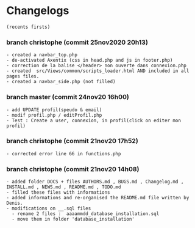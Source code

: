 # Changelogs
    (recents firsts)

### branch christophe (commit 25nov2020 20h13)
    - created a navbar_top.php
    - de-activated Axentix (css in head.php and js in footer.php)
    - correction de la balise </header> non ouverte dans connexion.php
    - created  src/Views/common/scripts_loader.html AND included in all pages files.
    - created a navbar_side.php (not filled)

### branch master (commit 24nov20 16h00)
    - add UPDATE profil(speudo & email)
    - modif profil.php / editProfil.php 
    - Test : Create a user, connexion, in profil(click on editer mon profil)

### branch christophe (commit 21nov20 17h52)
    - corrected error line 66 in functions.php

### branch christophe  (commit 21nov20 14h08)
    - added folder DOCS + files AUTHORS.md , BUGS.md , Changelog.md , INSTALL.md , NEWS.md , README.md , TODO.md
    - filled these files with informations
    - added informations and re-organised the README.md file written by Denis.
    - modifications on __.sql files
      - rename 2 files :  aaaammdd_database_installation.sql
      - move them in folder 'database_installation'

